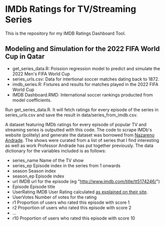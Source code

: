 # IMDb Ratings for TV/Streaming Series

This is the repository for my IMDB Ratings Dashboard Tool. 

## Modeling and Simulation for the 2022 FIFA World Cup in Qatar
* get_series_data.R: Poission regression model to predict and simulate the 2022 Men's FIFA World Cup
* series_urls.csv: Data for intertional soccer matches dating back to 1872.
* imdb_series.R: Fixtures and results for matches played in the 2022 FIFA World Cup
* IMDB Dashboard.RMD: International soccer rankings producted from model coefficients.

Run get_series_data.R. It will fetch ratings for every episode of the series in series_urls.csv and save the result in data/series_from_imdb.csv.


A dataset featuring IMDb ratings for every episode of popular TV and streaming series is outputted with this code. The code to scrape IMDb's website (politely) and generate the dataset was borrowed from [Nazareno Andrade](https://github.com/nazareno/imdb-series#imdb-ratings-for-tvstreaming-series). The shows were curated from a list of series that I find interesting as well as work Professor Andrade has put together previously. The data dictionary for the variables included is as follows:

* series_name <chr> Name of the TV show
* series_ep   <int> Episode index in the series from 1 onwards
* season      <int> Season index
* season_ep   <int> Episode index
* url         <chr> IMDB url for the episode (eg "http://www.imdb.com/title/tt5174246/")
* Episode     <chr> Episode title
* UserRating  <dbl> IMDB User Rating calculated [as explained on their site](http://www.imdb.com/help/show_leaf?votestopfaq).
* UserVotes   <dbl> Number of votes for the rating
* r1          <dbl> Proportion of users who rated this episode with score 1
* r2          <dbl> Proportion of users who rated this episode with score 2
* ...
* r10         <dbl> Proportion of users who rated this episode with score 10

